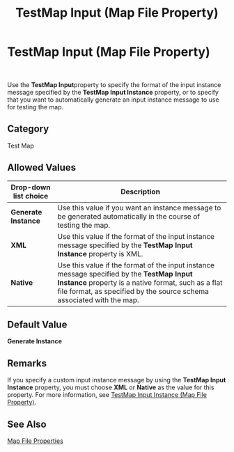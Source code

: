 ﻿---
title: TestMap Input (Map File Property)
TOCTitle: TestMap Input (Map File Property)
ms:assetid: ad11b72e-c9c1-4589-8f87-461cbf70e2c6
ms:mtpsurl: https://msdn.microsoft.com/en-us/library/Aa578041(v=BTS.80)
ms:contentKeyID: 51530489
ms.date: 08/30/2017
mtps_version: v=BTS.80
---

# TestMap Input (Map File Property)

 

Use the **TestMap Input**property to specify the format of the input instance message specified by the **TestMap Input Instance** property, or to specify that you want to automatically generate an input instance message to use for testing the map.

## Category

Test Map

## Allowed Values

<table>
<thead>
<tr class="header">
<th>Drop-down list choice</th>
<th>Description</th>
</tr>
</thead>
<tbody>
<tr class="odd">
<td><strong>Generate Instance</strong></td>
<td>Use this value if you want an instance message to be generated automatically in the course of testing the map.</td>
</tr>
<tr class="even">
<td><strong>XML</strong></td>
<td>Use this value if the format of the input instance message specified by the <strong>TestMap Input Instance</strong> property is XML.</td>
</tr>
<tr class="odd">
<td><strong>Native</strong></td>
<td>Use this value if the format of the input instance message specified by the <strong>TestMap Input Instance</strong> property is a native format, such as a flat file format, as specified by the source schema associated with the map.</td>
</tr>
</tbody>
</table>


## Default Value

**Generate Instance**

## Remarks

If you specify a custom input instance message by using the **TestMap Input Instance** property, you must choose **XML** or **Native** as the value for this property. For more information, see [TestMap Input Instance (Map File Property)](testmap-input-instance-map-file-property.md).

## See Also

[Map File Properties](map-file-properties.md)

